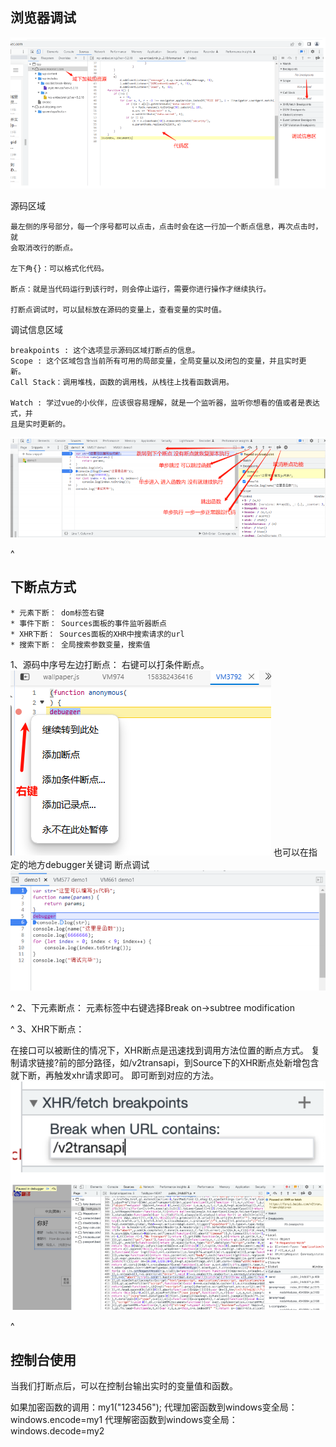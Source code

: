 ## **浏览器调试**
![](.topwrite/assets/image_1726650200227.png)

源码区域
```
最左侧的序号部分，每⼀个序号都可以点击，点击时会在这⼀⾏加⼀个断点信息，再次点击时，就
会取消改⾏的断点。

左下角{}：可以格式化代码。

断点：就是当代码运⾏到该⾏时，则会停⽌运⾏，需要你进⾏操作才继续执⾏。

打断点调试时，可以鼠标放在源码的变量上，查看变量的实时值。
```

调试信息区域
```
breakpoints : 这个选项显示源码区域打断点的信息。
Scope : 这个区域包含当前所有可⽤的局部变量，全局变量以及闭包的变量，并且实时更
新。
Call Stack：调用堆栈，函数的调用栈，从栈往上找看函数调用。

Watch : 学过vue的⼩伙伴，应该很容易理解，就是⼀个监听器，监听你想看的值或者是表达式，并
且是实时更新的。
```
![](.topwrite/assets/image_1726650873169.png)



^
## **下断点方式**
```
* 元素下断： dom标签右键
* 事件下断： Sources面板的事件监听器断点
* XHR下断： Sources面板的XHR中搜索请求的url
* 搜索下断： 全局搜索参数变量，搜索值
```

1、源码中序号左边打断点：
右键可以打条件断点。
![](.topwrite/assets/image_1727405373091.png)
也可以在指定的地⽅debugger关键词 断点调试
![](.topwrite/assets/image_1726650914098.png)

^
2、下元素断点：
元素标签中右键选择Break on->subtree modification

^
3、XHR下断点：

在接口可以被断住的情况下，XHR断点是迅速找到调用方法位置的断点方式。
复制请求链接?前的部分路径，如/v2transapi，到Source下的XHR断点处新增包含就下断，再触发xhr请求即可。
即可断到对应的方法。
![](.topwrite/assets/image_1726710532046.png)



^
## **控制台使用**
当我们打断点后，可以在控制台输出实时的变量值和函数。


如果加密函数的调用：my1("123456");
代理加密函数到windows变全局：windows.encode=my1
代理解密函数到windows变全局：windows.decode=my2
